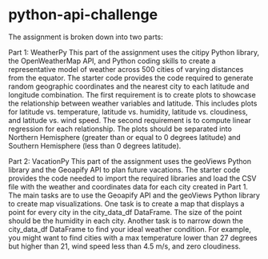 # python-api-challenge
The assignment is broken down into two parts:

Part 1: WeatherPy
This part of the assignment uses the citipy Python library, the OpenWeatherMap API, and Python coding skills to create a representative model of weather across 500 cities of varying distances from the equator.
The starter code provides the code required to generate random geographic coordinates and the nearest city to each latitude and longitude combination.
The first requirement is to create plots to showcase the relationship between weather variables and latitude. This includes plots for latitude vs. temperature, latitude vs. humidity, latitude vs. cloudiness, and latitude vs. wind speed.
The second requirement is to compute linear regression for each relationship. The plots should be separated into Northern Hemisphere (greater than or equal to 0 degrees latitude) and Southern Hemisphere (less than 0 degrees latitude).

Part 2: VacationPy
This part of the assignment uses the geoViews Python library and the Geoapify API to plan future vacations.
The starter code provides the code needed to import the required libraries and load the CSV file with the weather and coordinates data for each city created in Part 1.
The main tasks are to use the Geoapify API and the geoViews Python library to create map visualizations.
One task is to create a map that displays a point for every city in the city_data_df DataFrame. The size of the point should be the humidity in each city.
Another task is to narrow down the city_data_df DataFrame to find your ideal weather condition. For example, you might want to find cities with a max temperature lower than 27 degrees but higher than 21, wind speed less than 4.5 m/s, and zero cloudiness.

